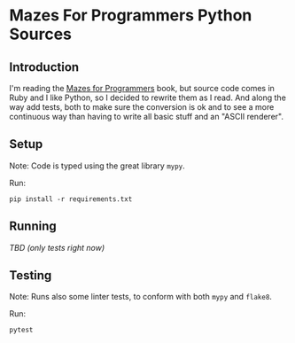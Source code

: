 # Mazes For Programmers Python Sources

## Introduction

I'm reading the [Mazes for Programmers](http://www.mazesforprogrammers.com) book, but source code comes in Ruby and I like Python, so I decided to rewrite them as I read. And along the way add tests, both to make sure the conversion is ok and to see a more continuous way than having to write all basic stuff and an "ASCII renderer".

## Setup

Note: Code is typed using the great library `mypy`.

Run:
```
pip install -r requirements.txt
```

## Running

*TBD (only tests right now)*

## Testing

Note: Runs also some linter tests, to conform with both `mypy` and `flake8`.

Run:
```
pytest
```